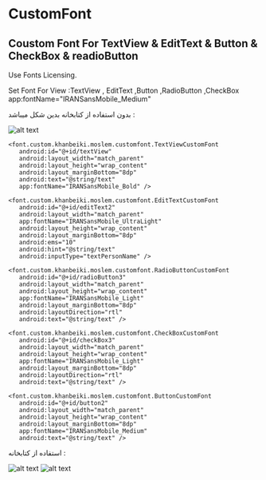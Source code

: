 # CustomFont
 ## Coustom Font For TextView &amp; EditText &amp; Button &amp; CheckBox &amp; readioButton
 Use Fonts Licensing.
 
 Set Font For View :TextView , EditText ,Button ,RadioButton ,CheckBox app:fontName="IRANSansMobile_Medium"
 
 بدون استفاده از کتابخانه بدین شکل میباشد :
 
 ![alt text](https://github.com/skhanbeiki/CustomFont/blob/master/1.jpg)
 
 ```
<font.custom.khanbeiki.moslem.customfont.TextViewCustomFont
    android:id="@+id/textView"
    android:layout_width="match_parent"
    android:layout_height="wrap_content"
    android:layout_marginBottom="8dp"
    android:text="@string/text"
    app:fontName="IRANSansMobile_Bold" />

<font.custom.khanbeiki.moslem.customfont.EditTextCustomFont
    android:id="@+id/editText2"
    android:layout_width="match_parent"
    app:fontName="IRANSansMobile_UltraLight"
    android:layout_height="wrap_content"
    android:layout_marginBottom="8dp"
    android:ems="10"
    android:hint="@string/text"
    android:inputType="textPersonName" />

<font.custom.khanbeiki.moslem.customfont.RadioButtonCustomFont
    android:id="@+id/radioButton3"
    android:layout_width="match_parent"
    android:layout_height="wrap_content"
    app:fontName="IRANSansMobile_Light"
    android:layout_marginBottom="8dp"
    android:layoutDirection="rtl"
    android:text="@string/text" />

<font.custom.khanbeiki.moslem.customfont.CheckBoxCustomFont
    android:id="@+id/checkBox3"
    android:layout_width="match_parent"
    android:layout_height="wrap_content"
    app:fontName="IRANSansMobile_Light"
    android:layout_marginBottom="8dp"
    android:layoutDirection="rtl"
    android:text="@string/text" />

<font.custom.khanbeiki.moslem.customfont.ButtonCustomFont
    android:id="@+id/button2"
    android:layout_width="match_parent"
    android:layout_height="wrap_content"
    android:layout_marginBottom="8dp"
    app:fontName="IRANSansMobile_Medium"
    android:text="@string/text" />
```

استفاده از کتابخانه :

 ![alt text](https://github.com/skhanbeiki/CustomFont/blob/master/2.jpg)
  ![alt text](https://github.com/skhanbeiki/CustomFont/blob/master/3.jpg)
 
